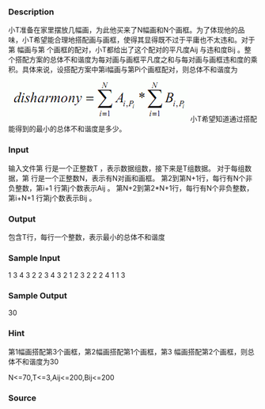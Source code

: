 
### Description
小T准备在家里摆放几幅画，为此他买来了N幅画和N个画框。为了体现他的品味，小T希望能合理地搭配画与画框，使得其显得既不过于平庸也不太违和。对于第 幅画与第 个画框的配对，小T都给出了这个配对的平凡度Aij 与违和度Bij 。整个搭配方案的总体不和谐度为每对画与画框平凡度之和与每对画与画框违和度的乘积。具体来说，设搭配方案中第i幅画与第Pi个画框配对，则总体不和谐度为
![](/JudgeOnline/upload/201405/11.jpg)
小T希望知道通过搭配能得到的最小的总体不和谐度是多少。

### Input
输入文件第 行是一个正整数T ，表示数据组数，接下来是T组数据。
对于每组数据，第 行是一个正整数N，表示有N对画和画框。
第2到第N+1行，每行有N个非负整数，第i+1 行第j个数表示Aij 。
第N+2到第2*N+1行，每行有N个非负整数，第i+N+1 行第j个数表示Bij 。
### Output
包含T行，每行一个整数，表示最小的总体不和谐度
### Sample Input
1
3
4 3 2
2 3 4
3 2 1
2 3 2
2 2 4
1 1 3

### Sample Output
30
### Hint
第1幅画搭配第3个画框，第2幅画搭配第1个画框，第3 幅画搭配第2个画框，则总体不和谐度为30

N<=70,T<=3,Aij<=200,Bij<=200
### Source
